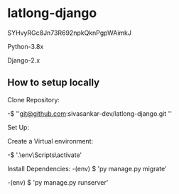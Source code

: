 # latlong-django

SYHvyRGc8Jn73R692npkQknPgpWAimkJ

Python-3.8x

Django-2.x

## How to setup locally

Clone Repository:

-$ ''git@github.com:sivasankar-dev/latlong-django.git ''

Set Up:

Create a Virtual environment:

-$ '.\env\Scripts\activate'

Install Dependencies:
-(env) $ 'py manage.py migrate'

-(env) $ 'py manage.py runserver'

